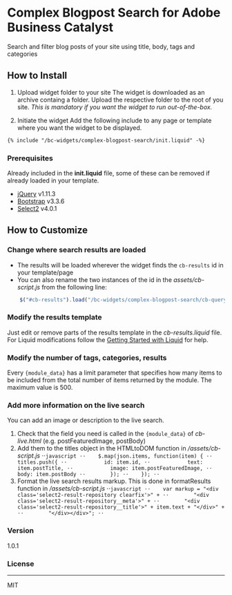 # Complex Blogpost Search for Adobe Business Catalyst
Search and filter blog posts of your site using title, body, tags and categories

## How to Install

1. Upload widget folder to your site
The widget is downloaded as an archive containg a folder. Upload the respective folder to the root of you site. 
*This is mandatory if you want the widget to run out-of-the-box.*

2. Initiate the widget
Add the following include to any page or template where you want the widget to be displayed.
```html
{% include "/bc-widgets/complex-blogpost-search/init.liquid" -%}
```

### Prerequisites
Already included in the **init.liquid** file, some of these can be removed if already loaded in your template.

 - [jQuery](https://jquery.com/) v1.11.3
 - [Bootstrap](http://getbootstrap.com/) v3.3.6
 - [Select2](https://select2.github.io/) v4.0.1

## How to Customize
### Change where search results are loaded
 - The results will be loaded wherever the widget finds the ```cb-results``` id in your template/page 
 - You can also rename the two instances of the id in the *assets/cb-script.js* from the following line:
```javascript
    $("#cb-results").load("/bc-widgets/complex-blogpost-search/cb-query.html?" + $(this).serialize() + " #cb-results");
```

### Modify the results template
Just edit or remove parts of the results template in the *cb-results.liquid* file.
For Liquid modifications follow the [Getting Started with Liquid](http://docs.businesscatalyst.com/developers/liquid/getting-started-with-liquid) for help.

### Modify the number of tags, categories, results
Every ```{module_data}``` has a limit parameter that specifies how many items to be included from the total number of items returned by the module. The maximum value is 500.

### Add more information on the live search
You can add an image or description to the live search.

1. Check that the field you need is called in the ```{module_data}``` of *cb-live.html* (e.g. postFeaturedImage, postBody)
2. Add them to the titles object in the HTMLtoDOM function in */assets/cb-script.js*
⋅⋅```javascript
⋅⋅    $.map(json.items, function(item) {
⋅⋅        titles.push({
⋅⋅            id: item.id,
⋅⋅            text: item.postTitle,
⋅⋅            image: item.postFeaturedImage,
⋅⋅            body: item.postBody
⋅⋅        });
⋅⋅    });
⋅⋅```
3. Format the live search results markup. This is done in formatResults function in */assets/cb-script.js*
⋅⋅```javascript
⋅⋅    var markup = "<div class='select2-result-repository clearfix'>" +
⋅⋅        "<div class='select2-result-repository__meta'>" +
⋅⋅        "<div class='select2-result-repository__title'>" + item.text + "</div>" +
⋅⋅        "</div></div>";
⋅⋅```

### Version
1.0.1

### License
----

MIT